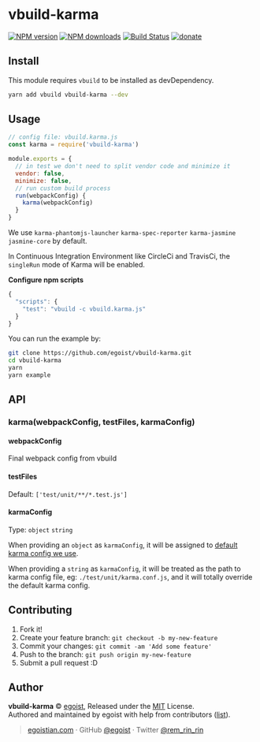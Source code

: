 # vbuild-karma

[![NPM version](https://img.shields.io/npm/v/vbuild-karma.svg?style=flat)](https://npmjs.com/package/vbuild-karma) [![NPM downloads](https://img.shields.io/npm/dm/vbuild-karma.svg?style=flat)](https://npmjs.com/package/vbuild-karma) [![Build Status](https://img.shields.io/circleci/project/egoist/vbuild-karma/master.svg?style=flat)](https://circleci.com/gh/egoist/vbuild-karma) [![donate](https://img.shields.io/badge/$-donate-ff69b4.svg?maxAge=2592000&style=flat)](https://github.com/egoist/donate)

## Install

This module requires `vbuild` to be installed as devDependency.

```bash
yarn add vbuild vbuild-karma --dev
```

## Usage

```js
// config file: vbuild.karma.js
const karma = require('vbuild-karma')

module.exports = {
  // in test we don't need to split vendor code and minimize it
  vendor: false,
  minimize: false,
  // run custom build process
  run(webpackConfig) {
    karma(webpackConfig)
  }
}
```

We use `karma-phantomjs-launcher` `karma-spec-reporter` `karma-jasmine` `jasmine-core` by default.

In Continuous Integration Environment like CircleCi and TravisCi, the `singleRun` mode of Karma will be enabled.


**Configure npm scripts**

```js
{
  "scripts": {
    "test": "vbuild -c vbuild.karma.js"
  }
}
```

You can run the example by:

```bash
git clone https://github.com/egoist/vbuild-karma.git
cd vbuild-karma
yarn
yarn example
```

## API

### karma(webpackConfig, testFiles, karmaConfig)

#### webpackConfig

Final webpack config from vbuild

#### testFiles

Default: `['test/unit/**/*.test.js']`

#### karmaConfig

Type: `object` `string`

When providing an `object` as `karmaConfig`, it will be assigned to [default karma config we use](/index.js#L9).

When providing a `string` as `karmaConfig`, it will be treated as the path to karma config file, eg: `./test/unit/karma.conf.js`, and it will totally override the default karma config.

## Contributing

1. Fork it!
2. Create your feature branch: `git checkout -b my-new-feature`
3. Commit your changes: `git commit -am 'Add some feature'`
4. Push to the branch: `git push origin my-new-feature`
5. Submit a pull request :D


## Author

**vbuild-karma** © [egoist](https://github.com/egoist), Released under the [MIT](./LICENSE) License.<br>
Authored and maintained by egoist with help from contributors ([list](https://github.com/egoist/vbuild-karma/contributors)).

> [egoistian.com](https://egoistian.com) · GitHub [@egoist](https://github.com/egoist) · Twitter [@rem_rin_rin](https://twitter.com/rem_rin_rin)
